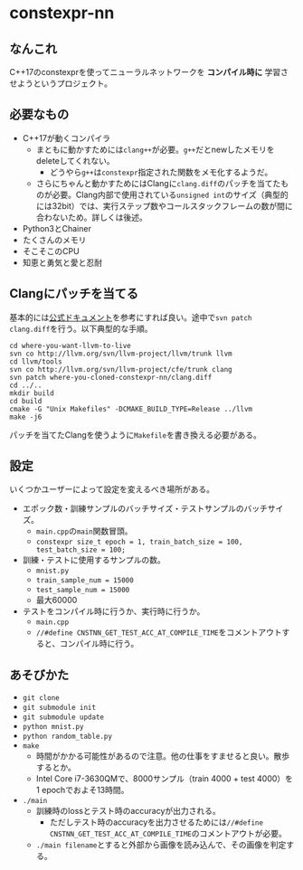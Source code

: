 # constexpr-nn

## なんこれ

C++17のconstexprを使ってニューラルネットワークを **コンパイル時に** 学習させようというプロジェクト。

## 必要なもの

- C++17が動くコンパイラ
    - まともに動かすためには`clang++`が必要。`g++`だとnewしたメモリをdeleteしてくれない。
        - どうやら`g++`は`constexpr`指定された関数をメモ化するようだ。
    - さらにちゃんと動かすためにはClangに`clang.diff`のパッチを当てたものが必要。Clang内部で使用されている`unsigned int`のサイズ（典型的には32bit）では、実行ステップ数やコールスタックフレームの数が間に合わないため。詳しくは後述。
- Python3とChainer
- たくさんのメモリ
- そこそこのCPU
- 知恵と勇気と愛と忍耐

## Clangにパッチを当てる

基本的には[公式ドキュメント](http://llvm.org/docs/GettingStarted.html#getting-started-quickly-a-summary)を参考にすれば良い。途中で`svn patch clang.diff`を行う。以下典型的な手順。

```
cd where-you-want-llvm-to-live
svn co http://llvm.org/svn/llvm-project/llvm/trunk llvm
cd llvm/tools
svn co http://llvm.org/svn/llvm-project/cfe/trunk clang
svn patch where-you-cloned-constexpr-nn/clang.diff
cd ../..
mkdir build
cd build
cmake -G "Unix Makefiles" -DCMAKE_BUILD_TYPE=Release ../llvm
make -j6
```

パッチを当てたClangを使うように`Makefile`を書き換える必要がある。

## 設定

いくつかユーザーによって設定を変えるべき場所がある。

- エポック数・訓練サンプルのバッチサイズ・テストサンプルのバッチサイズ。
    - `main.cpp`の`main`関数冒頭。
    - `constexpr size_t epoch = 1, train_batch_size = 100, test_batch_size = 100;`
- 訓練・テストに使用するサンプルの数。
    - `mnist.py`
    - `train_sample_num = 15000`
    - `test_sample_num = 15000`
    - 最大60000
- テストをコンパイル時に行うか、実行時に行うか。
    - `main.cpp`
    - `//#define CNSTNN_GET_TEST_ACC_AT_COMPILE_TIME`をコメントアウトすると、コンパイル時に行う。

## あそびかた

- `git clone`
- `git submodule init`
- `git submodule update`
- `python mnist.py`
- `python random_table.py`
- `make`
    - 時間がかかる可能性があるので注意。他の仕事をすませると良い。散歩するとか。
    - Intel Core i7-3630QMで、8000サンプル（train 4000 + test 4000）を1 epochでおよそ13時間。
- `./main`
    - 訓練時のlossとテスト時のaccuracyが出力される。
        - ただしテスト時のaccuracyを出力させるためには`//#define CNSTNN_GET_TEST_ACC_AT_COMPILE_TIME`のコメントアウトが必要。
    - `./main filename`とすると外部から画像を読み込んで、その画像を判定する。


